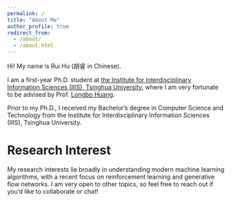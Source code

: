 ```yaml
---
permalink: /
title: "About Me"
author_profile: true
redirect_from: 
  - /about/
  - /about.html
---
```


Hi! My name is Rui Hu (胡睿 in Chinese).

I am a first-year Ph.D. student at [the Institute for Interdisciplinary Information Sciences (IIIS), Tsinghua University](https://iiis.tsinghua.edu.cn/en), where I am very fortunate to be advised by Prof. [Longbo Huang](https://people.iiis.tsinghua.edu.cn/~huang/index.html).

Prior to my Ph.D., I received my Bachelor’s degree in Computer Science and Technology from the Institute for Interdisciplinary Information Sciences (IIIS), Tsinghua University.

Research Interest
======
My research interests lie broadly in understanding modern machine learning algorithms, with a recent focus on reinforcement learning and generative flow networks. I am very open to other topics, so feel free to reach out if you’d like to collaborate or chat!
